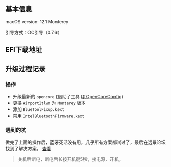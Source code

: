 ## 基本信息

macOS version: 12.1 Monterey

引导方式：OC引导（0.7.6）

## EFI下载地址

## 升级过程记录

### 操作
- 升级最新的 `opencore` (借助了工具 [QtOpenCoreConfig](https://github.com/ic005k/QtOpenCoreConfig))
- 更换 `AirportItlwm` 为 `Monterey` 版本
- 添加 `BlueToolFixup.kext`
- 禁用 `IntelBluetoothFirmware.kext`

### 遇到的坑
做完了上面的操作后，蓝牙死活没有用，几乎所有方案都试过了，最后在远景论坛找到了解决方案。
[查看](http://bbs.pcbeta.com/forum.php?mod=redirect&goto=findpost&ptid=1915971&pid=51985501)
> 关机后断电，断电后长按开机键5秒，接电源，开机。

